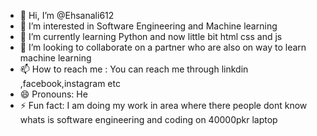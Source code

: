 - 👋 Hi, I’m @Ehsanali612
- 👀 I’m interested in  Software Engineering and Machine learning
- 🌱 I’m currently learning  Python and now little bit html css and js 
- 💞️ I’m looking to collaborate on  a partner who are also on way to learn machine learning
- 📫 How to reach me  : You can reach me through linkdin ,facebook,instagram etc
- 😄 Pronouns:  He
- ⚡ Fun fact:  I am doing my work in area where there people dont know whats is software engineering and coding on 40000pkr laptop

<!---
Ehsanali612/Ehsanali612 is a ✨ special ✨ repository because its `README.md` (this file) appears on your GitHub profile.
You can click the Preview link to take a look at your changes.
--->
